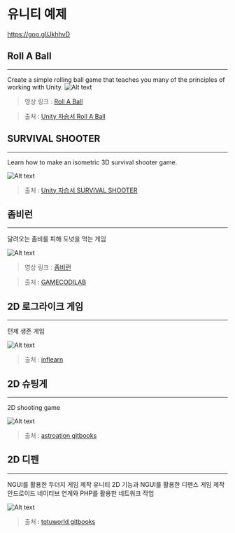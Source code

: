 유니티 예제
====
<https://goo.gl/JkhhvD>

## Roll A Ball
----
Create a simple rolling ball game that teaches you many of the principles of working with Unity.
![Alt text](https://unity3d.com/sites/default/files/learn-playlist/icon/rollaball-thumb1.jpg)

>영상 링크 : [Roll A Ball](https://youtu.be/RFlh8pTf4DU)

>출처 : [Unity 자습서 Roll A Ball](https://unity3d.com/kr/learn/tutorials/projects/roll-ball-tutorial)

## SURVIVAL SHOOTER
----
Learn how to make an isometric 3D survival shooter game.

![Alt text](https://unity3d.com/sites/default/files/learn-playlist/icon/survivalshooter-thumb1.jpg)

>출처 : [Unity 자습서 SURVIVAL SHOOTER](https://unity3d.com/kr/learn/tutorials/projects/survival-shooter-tutorial)


## 좀비런
----
달려오는 좀비를 피해 도넛을 먹는 게임

![Alt text](http://www.gamecodi.com/board/data/mutiupload/GAMECODI_HDD/4c03ccb9c007c4da155cee00395dc228.png)

>영상 링크 : [좀비런](https://youtu.be/qZ4YS4RERjw)

>출처 : [GAMECODILAB](http://lab.gamecodi.com/board/zboard.php?id=GAMECODILAB_PDS&no=175)


## 2D 로그라이크 게임
----
턴제 생존 게임

![Alt text](https://www.inflearn.com/wp-content/uploads/unity003.jpg)

>출처 : [inflearn](https://www.inflearn.com/course/%EC%9C%A0%EB%8B%88%ED%8B%B0-3d-%EA%B2%8C%EC%9E%84-%EB%A7%8C%EB%93%A4%EA%B8%B0/?error=login)


## 2D 슈팅게
----
2D shooting game

![Alt text](https://astoration.gitbooks.io/sihs-shootinggame/content/오우3.PNG)

>출처 : [astroation gitbooks](https://astoration.gitbooks.io/sihs-shootinggame/content/)


## 2D 디펜
----
NGUI를 활용한 두더지 게임 제작 유니티 2D 기능과 NGUI를 활용한 디펜스 게임 제작 안드로이드 네이티브 연계와 PHP를 활용한 네트워크 작업

![Alt text](http://developerfarm.cdn1.cafe24.com/cover/l/9788998139704.jpg)

>출처 : [totuworld gitbooks](https://totuworld.gitbooks.io/unity_ngui/content/)
